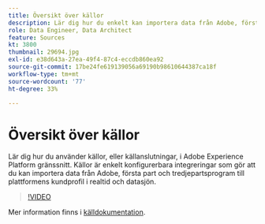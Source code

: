 ```yaml
---
title: Översikt över källor
description: Lär dig hur du enkelt kan importera data från Adobe, förstahandsprogram och tredjepartsprogram till Platforms kundprofil och datasjö i realtid.
role: Data Engineer, Data Architect
feature: Sources
kt: 3800
thumbnail: 29694.jpg
exl-id: e38d643a-27ea-49f4-87c4-eccdb860ea92
source-git-commit: 17be24fe619139056a69190b98610644387ca18f
workflow-type: tm+mt
source-wordcount: '77'
ht-degree: 33%

---
```


# Översikt över källor

Lär dig hur du använder källor, eller källanslutningar, i Adobe Experience Platform gränssnitt. Källor är enkelt konfigurerbara integreringar som gör att du kan importera data från Adobe, första part och tredjepartsprogram till plattformens kundprofil i realtid och datasjön.

>[!VIDEO](https://video.tv.adobe.com/v/29694?quality=12&learn=on)

Mer information finns i [källdokumentation](https://experienceleague.adobe.com/docs/experience-platform/sources/home.htmll?lang=sv).

